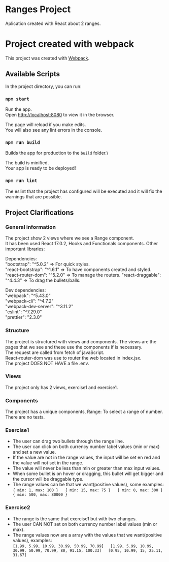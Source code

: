 # Ranges Project
Aplication created with React about 2 ranges.

# Project created with webpack

This project was created with [Webpack](https://webpack.js.org/).

## Available Scripts

In the project directory, you can run:

### `npm start`

Run the app.\
Open [http://localhost:8080](http://localhost:8080) to view it in the browser.

The page will reload if you make edits.\
You will also see any lint errors in the console.

### `npm run build`

Builds the app for production to the `build` folder.\

The build is minified.\
Your app is ready to be deployed!

### `npm run lint`

The eslint that the project has configured will be executed and it will fix the warnings that are possible.

## Project Clarifications

### General information

The project show 2 views where we see a Range component.  
It has been used React 17.0.2, Hooks and Functionals components. Other important libraries:

Dependencies:  
"bootstrap": "^5.0.2" => For quick styles.  
"react-bootstrap": "^1.6.1" => To have components created and styled.  
"react-router-dom": "^5.2.0" => To manage the routers.
"react-draggable": "^4.4.3" => To drag the bullets/balls.

Dev dependencies:  
"webpack": "^5.43.0"  
"webpack-cli": "^4.7.2"  
"webpack-dev-server": "^3.11.2"  
"eslint": "^7.29.0"  
"prettier": "2.3.0"  

### Structure

The project is structured with views and components. The views are the pages that we see and these use the components if is necessary.  
The request are called from fetch of javaScript.  
React-router-dom was use to router the web located in index.jsx.  
The project DOES NOT HAVE a file .env.  

### Views

The project only has 2 views, exercise1 and exercise1.

### Components

The project has a unique components, Range: To select a range of number.  
There are no tests.  

### Exercise1

- The user can drag two bullets through the range line.  
- The user can click on both currency number label values (min or max) and set a 
new value.  
- If the value are not in the range values, the input will be set en red and the value will not set in the range.  
- The value will never be less than min or greater than max input values.  
- When some bullet is on hover or dragging, this bullet will get bigger and the cursor will be draggable type.  
- The range values can be that we want(positive values), some examples:  
    `{ min: 1, max: 100 }  
    { min: 15, max: 75 }  
    { min: 0, max: 300 }  
    { min: 500, max: 80000 }  `
    

### Exercise2

- The range is the same that exercise1 but with two changes.  
- The user CAN NOT set on both currency number label values (min or max).  
- The range values now are a array with the values that we want(positive values), examples:  
    `[1.99, 5.99, 10.99, 30.99, 50.99, 70.99]  
    [1.99, 5.99, 10.99, 30.99, 50.99, 70.99, 80, 91.15, 100.33]  
    [0.95, 10.99, 15, 25.11, 31.67]  `
